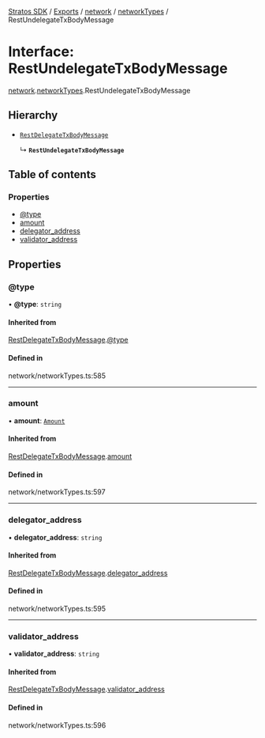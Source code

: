 [Stratos SDK](../README.md) / [Exports](../modules.md) / [network](../modules/network.md) / [networkTypes](../modules/network.networkTypes.md) / RestUndelegateTxBodyMessage

# Interface: RestUndelegateTxBodyMessage

[network](../modules/network.md).[networkTypes](../modules/network.networkTypes.md).RestUndelegateTxBodyMessage

## Hierarchy

- [`RestDelegateTxBodyMessage`](network.networkTypes.RestDelegateTxBodyMessage.md)

  ↳ **`RestUndelegateTxBodyMessage`**

## Table of contents

### Properties

- [@type](network.networkTypes.RestUndelegateTxBodyMessage.md#@type)
- [amount](network.networkTypes.RestUndelegateTxBodyMessage.md#amount)
- [delegator\_address](network.networkTypes.RestUndelegateTxBodyMessage.md#delegator_address)
- [validator\_address](network.networkTypes.RestUndelegateTxBodyMessage.md#validator_address)

## Properties

### @type

• **@type**: `string`

#### Inherited from

[RestDelegateTxBodyMessage](network.networkTypes.RestDelegateTxBodyMessage.md).[@type](network.networkTypes.RestDelegateTxBodyMessage.md#@type)

#### Defined in

network/networkTypes.ts:585

___

### amount

• **amount**: [`Amount`](network.networkTypes.Amount.md)

#### Inherited from

[RestDelegateTxBodyMessage](network.networkTypes.RestDelegateTxBodyMessage.md).[amount](network.networkTypes.RestDelegateTxBodyMessage.md#amount)

#### Defined in

network/networkTypes.ts:597

___

### delegator\_address

• **delegator\_address**: `string`

#### Inherited from

[RestDelegateTxBodyMessage](network.networkTypes.RestDelegateTxBodyMessage.md).[delegator_address](network.networkTypes.RestDelegateTxBodyMessage.md#delegator_address)

#### Defined in

network/networkTypes.ts:595

___

### validator\_address

• **validator\_address**: `string`

#### Inherited from

[RestDelegateTxBodyMessage](network.networkTypes.RestDelegateTxBodyMessage.md).[validator_address](network.networkTypes.RestDelegateTxBodyMessage.md#validator_address)

#### Defined in

network/networkTypes.ts:596
